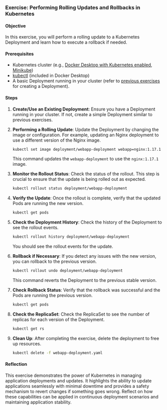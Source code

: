 ### Exercise: Performing Rolling Updates and Rollbacks in Kubernetes

#### Objective

In this exercise, you will perform a rolling update to a Kubernetes Deployment and learn how to execute a rollback if needed.

#### Prerequisites

- Kubernetes cluster (e.g., [Docker Desktop with Kubernetes enabled](https://docs.docker.com/desktop/kubernetes/), [Minikube](https://minikube.sigs.k8s.io/docs/start/))
- [kubectl](https://kubernetes.io/docs/tasks/tools/) (included in Docker Desktop)
- A basic Deployment running in your cluster (refer to [previous exercises](../Exercise-Scaling/) for creating a Deployment).

#### Steps

1. **Create/Use an Existing Deployment**:
   Ensure you have a Deployment running in your cluster. If not, create a simple Deployment similar to previous exercises.

2. **Performing a Rolling Update**:
   Update the Deployment by changing the image or configuration. For example, updating an Nginx deployment to use a different version of the Nginx image.

   ```bash
   kubectl set image deployment/webapp-deployment webapp=nginx:1.17.1 --record
   ```

   This command updates the `webapp-deployment` to use the `nginx:1.17.1` image.

3. **Monitor the Rollout Status**:
   Check the status of the rollout. This step is crucial to ensure that the update is being rolled out as expected.

   ```bash
   kubectl rollout status deployment/webapp-deployment
   ```

4. **Verify the Update**:
   Once the rollout is complete, verify that the updated Pods are running the new version.

   ```bash
   kubectl get pods
   ```

5. **Check the Deployment History**:
   Check the history of the Deployment to see the rollout events.

   ```bash
   kubectl rollout history deployment/webapp-deployment
   ```

   You should see the rollout events for the update.

6. **Rollback if Necessary**:
   If you detect any issues with the new version, you can rollback to the previous version.

   ```bash
   kubectl rollout undo deployment/webapp-deployment
   ```

   This command reverts the Deployment to the previous stable version.

7. **Check Rollback Status**:
   Verify that the rollback was successful and the Pods are running the previous version.

   ```bash
   kubectl get pods
   ```

8. **Check the ReplicaSet**:
   Check the ReplicaSet to see the number of replicas for each version of the Deployment.

   ```bash
   kubectl get rs
   ```

9. **Clean Up**:
   After completing the exercise, delete the deployment to free up resources.

   ```bash
   kubectl delete -f webapp-deployment.yaml
   ```

#### Reflection

This exercise demonstrates the power of Kubernetes in managing application deployments and updates. It highlights the ability to update applications seamlessly with minimal downtime and provides a safety mechanism to revert changes if something goes wrong. Reflect on how these capabilities can be applied in continuous deployment scenarios and maintaining application stability.
